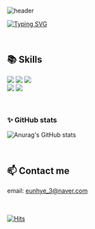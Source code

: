 ![header](https://capsule-render.vercel.app/api?type=waving&color=B7F0B1&height=100&section=header&text=%20&fontSize=90)

[![Typing SVG](https://readme-typing-svg.demolab.com?font=Kanit&size=45&duration=4000&pause=1000&color=B7F0B1&center=true&width=1000&height=80&lines=Welcome+to+Eunhye's+GitHub!%F0%9F%91%8B;%F0%9F%92%BB+Back-End+Developer)](https://git.io/typing-svg)
 
<br>

## 📚 Skills ##

  <img src="https://img.shields.io/badge/Java-DD3A0A?style=for-the-badge&logo=java&logoColor=white"> <img src="https://img.shields.io/badge/PostgreSQL-4169E1?style=for-the-badge&logo=PostgreSQL&logoColor=white"> 
  <img src="https://img.shields.io/badge/Spring Boot-6DB33F?style=for-the-badge&logo=Spring Boot&logoColor=white"> 
  <br>
  <img src="https://img.shields.io/badge/Docker-2496ED?style=for-the-badge&logo=Docker&logoColor=white">
  <img src="https://img.shields.io/badge/Kubernetes-326CE5?style=for-the-badge&logo=Kubernetes&logoColor=white">
  

<br>

### :sparkles: GitHub stats ###
![Anurag's GitHub stats](https://github-readme-stats.vercel.app/api?username=eunhye3333&show_icons=true&theme=discord_old_blurple)

<br>

## 📫 Contact me ##
email: eunhye_3@naver.com  
<br><br>
  
[![Hits](https://hits.seeyoufarm.com/api/count/incr/badge.svg?url=https://github.com/eunhye3333&count_bg=%23A5A5A5&title_bg=%23555555&icon=github.svg&icon_color=%23E7E7E7&title=views&edge_flat=false)](https://hits.seeyoufarm.com)
